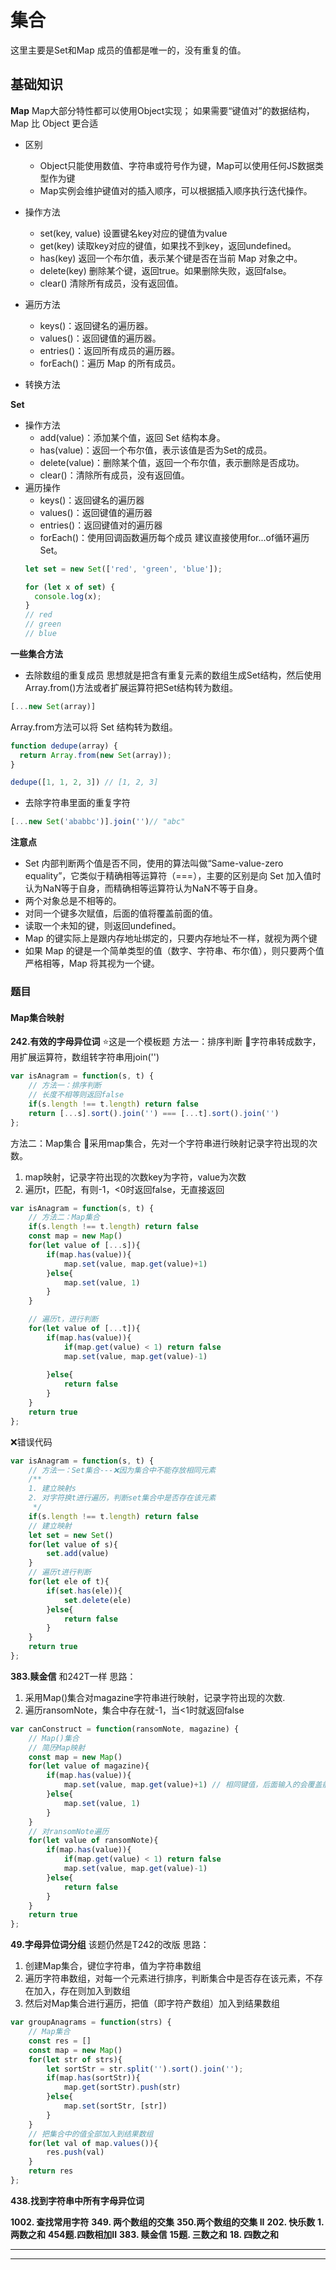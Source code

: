 # 集合
这里主要是Set和Map
成员的值都是唯一的，没有重复的值。
## 基础知识
**Map**
Map大部分特性都可以使用Object实现；
如果需要“键值对”的数据结构，Map 比 Object 更合适
* 区别
  - Object只能使用数值、字符串或符号作为键，Map可以使用任何JS数据类型作为键
  - Map实例会维护键值对的插入顺序，可以根据插入顺序执行迭代操作。

* 操作方法
  - set(key, value) 设置键名key对应的键值为value
  - get(key) 读取key对应的键值，如果找不到key，返回undefined。
  - has(key) 返回一个布尔值，表示某个键是否在当前 Map 对象之中。
  - delete(key) 删除某个键，返回true。如果删除失败，返回false。
  - clear() 清除所有成员，没有返回值。
* 遍历方法
  - keys()：返回键名的遍历器。
  - values()：返回键值的遍历器。
  - entries()：返回所有成员的遍历器。
  - forEach()：遍历 Map 的所有成员。
* 转换方法


**Set**
* 操作方法
  - add(value)：添加某个值，返回 Set 结构本身。
  - has(value)：返回一个布尔值，表示该值是否为Set的成员。
  - delete(value)：删除某个值，返回一个布尔值，表示删除是否成功。
  - clear()：清除所有成员，没有返回值。
* 遍历操作
  - keys()：返回键名的遍历器
  - values()：返回键值的遍历器
  - entries()：返回键值对的遍历器
  - forEach()：使用回调函数遍历每个成员
  建议直接使用for...of循环遍历 Set。
  ```js
  let set = new Set(['red', 'green', 'blue']);

  for (let x of set) {
    console.log(x);
  }
  // red
  // green
  // blue
  ```

**一些集合方法**
- 去除数组的重复成员
思想就是把含有重复元素的数组生成Set结构，然后使用Array.from()方法或者扩展运算符把Set结构转为数组。
```js
[...new Set(array)]
```
Array.from方法可以将 Set 结构转为数组。
```js
function dedupe(array) {
  return Array.from(new Set(array));
}

dedupe([1, 1, 2, 3]) // [1, 2, 3]
```
- 去除字符串里面的重复字符
```js
[...new Set('ababbc')].join('')// "abc"
```

**注意点**
- Set 内部判断两个值是否不同，使用的算法叫做“Same-value-zero equality”，它类似于精确相等运算符（===），主要的区别是向 Set 加入值时认为NaN等于自身，而精确相等运算符认为NaN不等于自身。
- 两个对象总是不相等的。
- 对同一个键多次赋值，后面的值将覆盖前面的值。
- 读取一个未知的键，则返回undefined。
- Map 的键实际上是跟内存地址绑定的，只要内存地址不一样，就视为两个键
- 如果 Map 的键是一个简单类型的值（数字、字符串、布尔值），则只要两个值严格相等，Map 将其视为一个键。

### 题目

#### Map集合映射
**242.有效的字母异位词**
⭐这是一个模板题
方法一：排序判断
🦈字符串转成数字，用扩展运算符，数组转字符串用join('')
```js
var isAnagram = function(s, t) {
    // 方法一：排序判断
    // 长度不相等则返回false
    if(s.length !== t.length) return false
    return [...s].sort().join('') === [...t].sort().join('')
};
```

方法二：Map集合
🦈采用map集合，先对一个字符串进行映射记录字符出现的次数。
1. map映射，记录字符出现的次数key为字符，value为次数
2. 遍历t，匹配，有则-1，<0时返回false，无直接返回
```js
var isAnagram = function(s, t) {
    // 方法二：Map集合
    if(s.length !== t.length) return false
    const map = new Map()
    for(let value of [...s]){
        if(map.has(value)){
            map.set(value, map.get(value)+1)
        }else{
            map.set(value, 1)
        }
    }

    // 遍历t，进行判断
    for(let value of [...t]){
        if(map.has(value)){
            if(map.get(value) < 1) return false
            map.set(value, map.get(value)-1)
            
        }else{
            return false
        }
    }
    return true
};
```

❌错误代码
```js
var isAnagram = function(s, t) {
    // 方法一：Set集合---❌因为集合中不能存放相同元素
    /**
    1. 建立映射s
    2. 对字符换t进行遍历，判断set集合中是否存在该元素
     */
    if(s.length !== t.length) return false
    // 建立映射
    let set = new Set()
    for(let value of s){
        set.add(value)
    }
    // 遍历t进行判断
    for(let ele of t){
        if(set.has(ele)){
            set.delete(ele)
        }else{
            return false
        }
    }
    return true
};
```

**383.赎金信**
和242T一样
思路：
1. 采用Map()集合对magazine字符串进行映射，记录字符出现的次数.
2. 遍历ransomNote，集合中存在就-1，当<1时就返回false
```js
var canConstruct = function(ransomNote, magazine) {
    // Map()集合
    // 简历Map映射
    const map = new Map()
    for(let value of magazine){
        if(map.has(value)){
            map.set(value, map.get(value)+1) // 相同键值，后面输入的会覆盖前面的
        }else{
            map.set(value, 1)
        }
    }
    // 对ransomNote遍历
    for(let value of ransomNote){
        if(map.has(value)){
            if(map.get(value) < 1) return false
            map.set(value, map.get(value)-1)
        }else{
            return false
        }
    }
    return true
};
```
**49.字母异位词分组**
该题仍然是T242的改版
思路：
1. 创建Map集合，键位字符串，值为字符串数组
2. 遍历字符串数组，对每一个元素进行排序，判断集合中是否存在该元素，不存在加入，存在则加入到数组
3. 然后对Map集合进行遍历，把值（即字符产数组）加入到结果数组
```js
var groupAnagrams = function(strs) {
    // Map集合
    const res = []
    const map = new Map()
    for(let str of strs){
        let sortStr = str.split('').sort().join('');
        if(map.has(sortStr)){
            map.get(sortStr).push(str)
        }else{
            map.set(sortStr, [str])
        }
    }
    // 把集合中的值全部加入到结果数组
    for(let val of map.values()){
        res.push(val)
    }
    return res
};
```

**438.找到字符串中所有字母异位词**

**1002. 查找常用字符**
**349. 两个数组的交集**
**350.两个数组的交集 II**
**202. 快乐数**
**1. 两数之和**
**454题.四数相加II**
**383. 赎金信**
**15题. 三数之和**
**18. 四数之和**
****
****